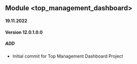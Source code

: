 ## Module <top_management_dashboard>

#### 19.11.2022
#### Version 12.0.1.0.0
##### ADD
- Initial commit for Top Management Dashboard Project

